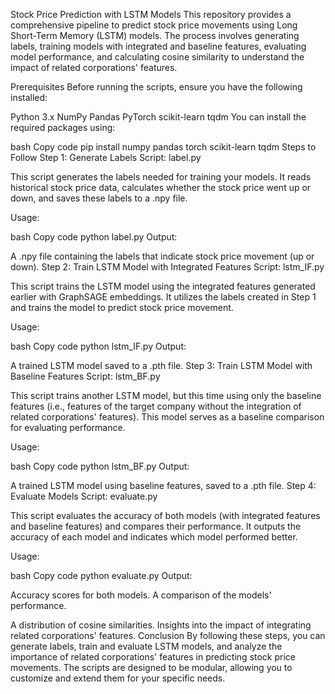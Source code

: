 Stock Price Prediction with LSTM Models
This repository provides a comprehensive pipeline to predict stock price movements using Long Short-Term Memory (LSTM) models. The process involves generating labels, training models with integrated and baseline features, evaluating model performance, and calculating cosine similarity to understand the impact of related corporations' features.

Prerequisites
Before running the scripts, ensure you have the following installed:

Python 3.x
NumPy
Pandas
PyTorch
scikit-learn
tqdm
You can install the required packages using:

bash
Copy code
pip install numpy pandas torch scikit-learn tqdm
Steps to Follow
Step 1: Generate Labels
Script: label.py

This script generates the labels needed for training your models. It reads historical stock price data, calculates whether the stock price went up or down, and saves these labels to a .npy file.

Usage:

bash
Copy code
python label.py
Output:

A .npy file containing the labels that indicate stock price movement (up or down).
Step 2: Train LSTM Model with Integrated Features
Script: lstm_IF.py

This script trains the LSTM model using the integrated features generated earlier with GraphSAGE embeddings. It utilizes the labels created in Step 1 and trains the model to predict stock price movement.

Usage:

bash
Copy code
python lstm_IF.py
Output:

A trained LSTM model saved to a .pth file.
Step 3: Train LSTM Model with Baseline Features
Script: lstm_BF.py

This script trains another LSTM model, but this time using only the baseline features (i.e., features of the target company without the integration of related corporations' features). This model serves as a baseline comparison for evaluating performance.

Usage:

bash
Copy code
python lstm_BF.py
Output:

A trained LSTM model using baseline features, saved to a .pth file.
Step 4: Evaluate Models
Script: evaluate.py

This script evaluates the accuracy of both models (with integrated features and baseline features) and compares their performance. It outputs the accuracy of each model and indicates which model performed better.

Usage:

bash
Copy code
python evaluate.py
Output:

Accuracy scores for both models.
A comparison of the models' performance.


A distribution of cosine similarities.
Insights into the impact of integrating related corporations' features.
Conclusion
By following these steps, you can generate labels, train and evaluate LSTM models, and analyze the importance of related corporations' features in predicting stock price movements. The scripts are designed to be modular, allowing you to customize and extend them for your specific needs.